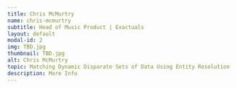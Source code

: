```yaml
---
title: Chris McMurtry
name: chris-mcmurtry
subtitle: Head of Music Product | Exactuals
layout: default
modal-id: 2
img: TBD.jpg
thumbnail: TBD.jpg
alt: Chris McMurtry
topic: Matching Dynamic Disparate Sets of Data Using Entity Resolution and Machine Learning
description: More Info
---
```

